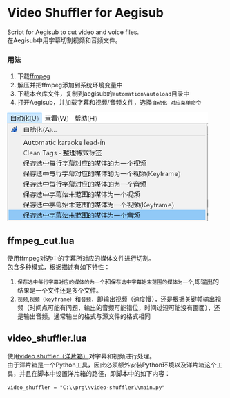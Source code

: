 # Video Shuffler for Aegisub
Script for Aegisub to cut video and voice files.   
在Aegisub中用字幕切割视频和音频文件。

### 用法
1. 下载[ffmpeg](https://ffmpeg.org/download.html)  
2. 解压并把ffmpeg添加到系统环境变量中
3. 下载本仓库文件，复制到aegisub的`automation\autoload`目录中
4. 打开Aegisub，并加载字幕和视频/音频文件，选择`自动化-对应菜单命令`

![](img/screen_1.png)

## ffmpeg_cut.lua
使用ffmpeg对选中的字幕所对应的媒体文件进行切割。  
包含多种模式，根据描述有如下特性：

1. `保存选中每行字幕对应的媒体的为一个`和`保存选中字幕始末范围的媒体为一个`,即输出的结果是一个文件还是多个文件。
2. `视频`,`视频（keyframe）`和`音频`，即输出视频（速度慢），还是根据关键帧输出视频（时间点可能有问题，输出的音频可能错位，时间过短可能没有画面），还是输出音频。通常输出的格式与源文件的格式相同

## video_shuffler.lua
使用[video shuffler（洋片箱）](https://github.com/tumuyan/video-shuffler)对字幕和视频进行处理。  
由于洋片箱是一个Python工具，因此必须额外安装Python环境以及洋片箱这个工具，并且在脚本中设置洋片箱的路径，即脚本中的如下内容：
```
video_shuffler = "C:\\prg\\video-shuffler\\main.py"
```
